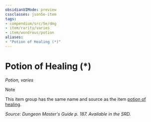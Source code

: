 ```yaml
---
obsidianUIMode: preview
cssclasses: json5e-item
tags:
- compendium/src/5e/dmg
- item/rarity/varies
- item/wondrous/potion
aliases: 
- "Potion of Healing (*)"
---
```

# Potion of Healing (*)
*Potion, varies*  


> [!note]
> This item group has the same name and source as the item [potion of healing](/Systems/5e/items/potion-of-healing.md).

*Source: Dungeon Master's Guide p. 187. Available in the SRD.*